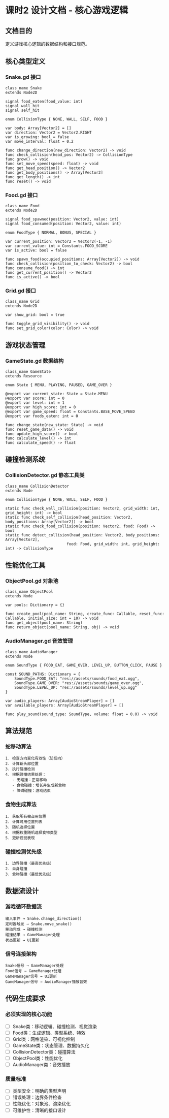 # 课时2 设计文档 - 核心游戏逻辑

## 文档目的
定义游戏核心逻辑的数据结构和接口规范。

## 核心类型定义

### Snake.gd 接口
```gdscript
class_name Snake
extends Node2D

signal food_eaten(food_value: int)
signal wall_hit
signal self_hit

enum CollisionType { NONE, WALL, SELF, FOOD }

var body: Array[Vector2] = []
var direction: Vector2 = Vector2.RIGHT
var is_growing: bool = false
var move_interval: float = 0.2

func change_direction(new_direction: Vector2) -> void
func check_collision(head_pos: Vector2) -> CollisionType
func grow() -> void
func set_move_speed(speed: float) -> void
func get_head_position() -> Vector2
func get_body_positions() -> Array[Vector2]
func get_length() -> int
func reset() -> void
```

### Food.gd 接口
```gdscript
class_name Food
extends Node2D

signal food_spawned(position: Vector2, value: int)
signal food_consumed(position: Vector2, value: int)

enum FoodType { NORMAL, BONUS, SPECIAL }

var current_position: Vector2 = Vector2(-1, -1)
var current_value: int = Constants.FOOD_SCORE
var is_active: bool = false

func spawn_food(occupied_positions: Array[Vector2]) -> void
func check_collision(position_to_check: Vector2) -> bool
func consume_food() -> int
func get_current_position() -> Vector2
func is_active() -> bool
```

### Grid.gd 接口
```gdscript
class_name Grid
extends Node2D

var show_grid: bool = true

func toggle_grid_visibility() -> void
func set_grid_color(color: Color) -> void
```

## 游戏状态管理

### GameState.gd 数据结构
```gdscript
class_name GameState
extends Resource

enum State { MENU, PLAYING, PAUSED, GAME_OVER }

@export var current_state: State = State.MENU
@export var score: int = 0
@export var level: int = 1
@export var high_score: int = 0
@export var game_speed: float = Constants.BASE_MOVE_SPEED
@export var foods_eaten: int = 0

func change_state(new_state: State) -> void
func reset_game_data() -> void
func update_high_score() -> bool
func calculate_level() -> int
func calculate_speed() -> float
```

## 碰撞检测系统

### CollisionDetector.gd 静态工具类
```gdscript
class_name CollisionDetector
extends Node

enum CollisionType { NONE, WALL, SELF, FOOD }

static func check_wall_collision(position: Vector2, grid_width: int, grid_height: int) -> bool
static func check_self_collision(head_position: Vector2, body_positions: Array[Vector2]) -> bool
static func check_food_collision(position: Vector2, food: Food) -> bool
static func detect_collision(head_position: Vector2, body_positions: Array[Vector2], 
                           food: Food, grid_width: int, grid_height: int) -> CollisionType
```

## 性能优化工具

### ObjectPool.gd 对象池
```gdscript
class_name ObjectPool
extends Node

var pools: Dictionary = {}

func create_pool(pool_name: String, create_func: Callable, reset_func: Callable, initial_size: int = 10) -> void
func get_object(pool_name: String)
func return_object(pool_name: String, obj) -> void
```

### AudioManager.gd 音效管理
```gdscript
class_name AudioManager
extends Node

enum SoundType { FOOD_EAT, GAME_OVER, LEVEL_UP, BUTTON_CLICK, PAUSE }

const SOUND_PATHS: Dictionary = {
    SoundType.FOOD_EAT: "res://assets/sounds/food_eat.ogg",
    SoundType.GAME_OVER: "res://assets/sounds/game_over.ogg",
    SoundType.LEVEL_UP: "res://assets/sounds/level_up.ogg"
}

var audio_players: Array[AudioStreamPlayer] = []
var available_players: Array[AudioStreamPlayer] = []

func play_sound(sound_type: SoundType, volume: float = 0.0) -> void
```

## 算法规范

### 蛇移动算法
```
1. 检查方向变化有效性（防反向）
2. 计算新头部位置
3. 执行碰撞检测
4. 根据碰撞结果处理：
   - 无碰撞：正常移动
   - 食物碰撞：增长并生成新食物
   - 障碍碰撞：游戏结束
```

### 食物生成算法
```
1. 获取所有被占用位置
2. 计算可用位置列表
3. 随机选择位置
4. 根据权重随机选择食物类型
5. 更新视觉表现
```

### 碰撞检测优先级
```
1. 边界碰撞（最高优先级）
2. 自身碰撞
3. 食物碰撞（最低优先级）
```

## 数据流设计

### 游戏循环数据流
```
输入事件 → Snake.change_direction()
定时器触发 → Snake.move_snake()
移动完成 → 碰撞检测
碰撞结果 → GameManager处理
状态更新 → UI更新
```

### 信号连接架构
```
Snake信号 → GameManager处理
Food信号 → GameManager处理
GameManager信号 → UI更新
GameManager信号 → AudioManager播放音效
```

## 代码生成要求

### 必须实现的核心功能
- [ ] Snake类：移动逻辑、碰撞检测、视觉渲染
- [ ] Food类：生成逻辑、类型系统、特效
- [ ] Grid类：网格渲染、可视化控制
- [ ] GameState类：状态管理、数据持久化
- [ ] CollisionDetector类：碰撞算法
- [ ] ObjectPool类：性能优化
- [ ] AudioManager类：音效播放

### 质量标准
- [ ] 类型安全：明确的类型声明
- [ ] 错误处理：边界条件检查
- [ ] 性能优化：对象池、渲染优化
- [ ] 可维护性：清晰的接口设计